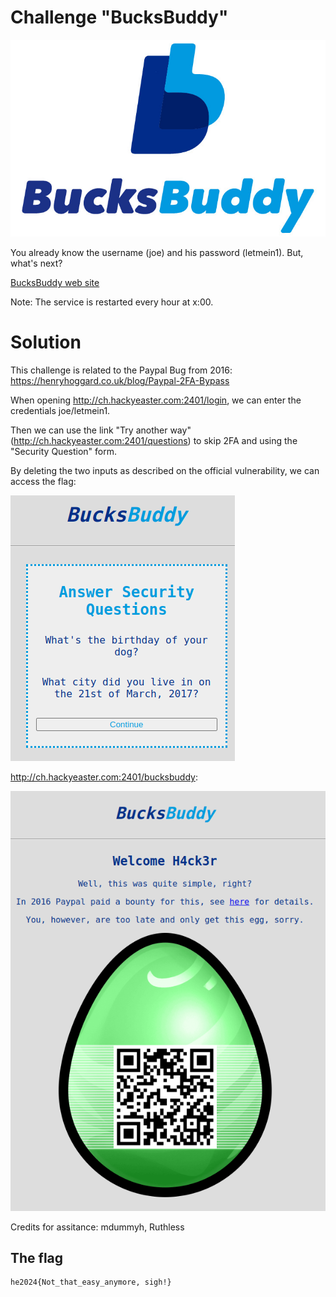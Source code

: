# Challenge "BucksBuddy"
![Banner Image](banner.jpg)

You already know the username (joe) and his password (letmein1). But, what's next?

[BucksBuddy web site](http://ch.hackyeaster.com:2401/)

Note: The service is restarted every hour at x:00.

# Solution
This challenge is related to the Paypal Bug from 2016: https://henryhoggard.co.uk/blog/Paypal-2FA-Bypass

When opening http://ch.hackyeaster.com:2401/login, we can enter the credentials joe/letmein1.

Then we can use the link "Try another way" (http://ch.hackyeaster.com:2401/questions) to skip 2FA and using the "Security Question" form.

By deleting the two inputs as described on the official vulnerability, we can access the flag:

![Form manipulation](deleted_form_inputs.png)

http://ch.hackyeaster.com:2401/bucksbuddy:

![Flag](flag.png)

Credits for assitance: mdummyh, Ruthless

## The flag
    he2024{Not_that_easy_anymore, sigh!}
